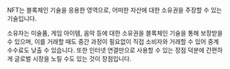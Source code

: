 NFT는 블록체인 기술을 응용한 영역으로, 어떠한 자산에 대한 소유권을 주장할 수 있는 기술입니다.

소유자는 미술품, 게임 아이템, 음악 등에 대한 소유권을 블록체인 기술을 통해 보장받을 수 있으며, 이를 거래할 때도 중간 과정이 필요없이 직접 소비자와 거래할 수 있어 중계 수수료도 낮출 수 있습니다.
또한 인터넷 연결만으로 사용할 수 있는 장점 덕분에 간편하게 글로벌 시장을 노릴 수도 있는 것이 장점입니다.